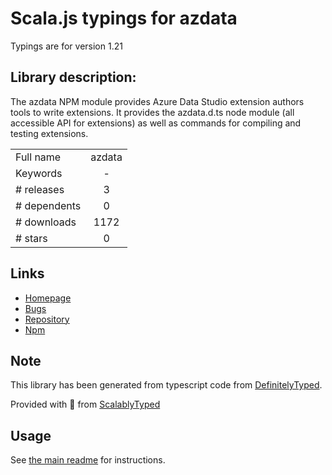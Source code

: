 
# Scala.js typings for azdata

Typings are for version 1.21

## Library description:
The azdata NPM module provides Azure Data Studio extension authors tools to write extensions. It provides the azdata.d.ts node module (all accessible API for extensions) as well as commands for compiling and testing extensions.

|                    |                 |
| ------------------ | :-------------: |
| Full name          | azdata |
| Keywords           | - |
| # releases         | 3 |
| # dependents       | 0 |
| # downloads        | 1172 |
| # stars            | 0 |

## Links
- [Homepage](https://github.com/Microsoft/azuredatastudio#readme)
- [Bugs](https://github.com/Microsoft/azdata-extension-azdata/issues)
- [Repository](https://github.com/Microsoft/azuredatastudio)
- [Npm](https://www.npmjs.com/package/azdata)
    


## Note
This library has been generated from typescript code from [DefinitelyTyped](https://definitelytyped.org).

Provided with :purple_heart: from [ScalablyTyped](https://github.com/oyvindberg/ScalablyTyped)

## Usage
See [the main readme](../../readme.md) for instructions.


